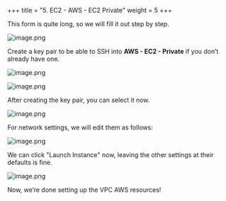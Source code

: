 +++
title = "5. EC2 - AWS - EC2 Private"
weight = 5
+++


This form is quite long, so we will fill it out step by step.


![image.png](/images/003-iii-setup-vpc-aws-resources/12-919925-image.png)


Create a key pair to be able to SSH into **AWS - EC2 - Private** if you don’t already have one.


![image.png](/images/003-iii-setup-vpc-aws-resources/12-555525-image.png)


![image.png](/images/003-iii-setup-vpc-aws-resources/12-159085-image.png)


After creating the key pair, you can select it now.


![image.png](/images/003-iii-setup-vpc-aws-resources/12-938907-image.png)


For network settings, we will edit them as follows:


![image.png](/images/003-iii-setup-vpc-aws-resources/12-440143-image.png)


We can click "Launch Instance" now, leaving the other settings at their defaults is fine.


![image.png](/images/003-iii-setup-vpc-aws-resources/12-459538-image.png)


Now, we’re done setting up the VPC AWS resources!


